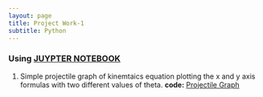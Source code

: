 ```yaml
---
layout: page
title: Project Work-1
subtitle: Python
---
```


### Using <U> JUYPTER NOTEBOOK</U>

1. Simple projectile graph of kinemtaics equation plotting the x and y axis formulas with two different values of theta.
 <b> code:</b> <a href="https://github.com/SumaAcharya/Graphs-/blob/main/ProjectleGraph.ipynb"> Projectile Graph </a>

 
